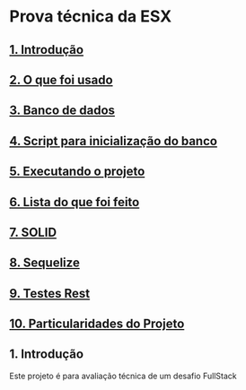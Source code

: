 # Prova técnica da ESX

## [1. Introdução](#intro)
## [2. O que foi usado](#uso)
## [3. Banco de dados](#db)
## [4. Script para inicialização do banco](#antes)
## [5. Executando o projeto](#run)
## [6. Lista do que foi feito](#list)
## [7. SOLID](#solid)
## [8. Sequelize](#sequelize)
## [9. Testes Rest](#rest)
## [10. Particularidades do Projeto](#part)

## <a id="intro">1. Introdução

Este projeto é para avaliação técnica de um desafio FullStack